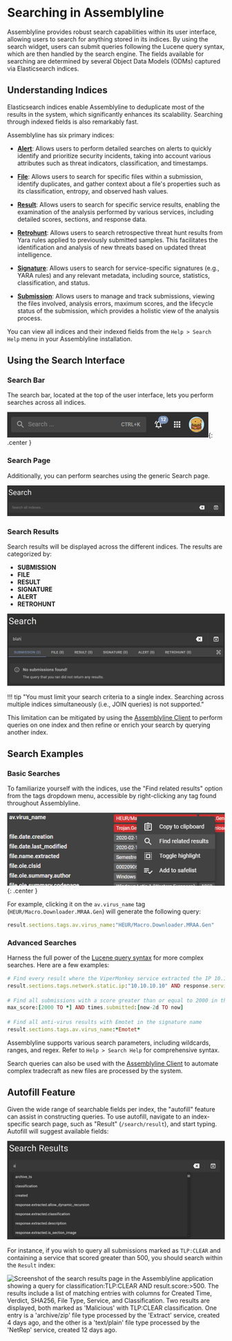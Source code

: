 # Searching in Assemblyline

Assemblyline provides robust search capabilities within its user interface, allowing users to search for anything stored in its indices. By using the search widget, users can submit queries following the Lucene query syntax, which are then handled by the search engine. The fields available for searching are determined by several Object Data Models (ODMs) captured via Elasticsearch indices.

## Understanding Indices

Elasticsearch indices enable Assemblyline to deduplicate most of the results in the system, which significantly enhances its scalability. Searching through indexed fields is also remarkably fast.

Assemblyline has six primary indices:

- **[Alert](../odm/models/alert.md)**: Allows users to perform detailed searches on alerts to quickly identify and prioritize security incidents, taking into account various attributes such as threat indicators, classification, and timestamps.

- **[File](../odm/models/file.md)**: Allows users to search for specific files within a submission, identify duplicates, and gather context about a file's properties such as its classification, entropy, and observed hash values.

- **[Result](../odm/models/result.md)**: Allows users to search for specific service results, enabling the examination of the analysis performed by various services, including detailed scores, sections, and response data.

- **[Retrohunt](../odm/models/retrohunt.md)**: Allows users to search retrospective threat hunt results from Yara rules applied to previously submitted samples. This facilitates the identification and analysis of new threats based on updated threat intelligence.

- **[Signature](../odm/models/signature.md)**: Allows users to search for service-specific signatures (e.g., YARA rules) and any relevant metadata, including source, statistics, classification, and status.

- **[Submission](../odm/models/submission.md)**: Allows users to manage and track submissions, viewing the files involved, analysis errors, maximum scores, and the lifecycle status of the submission, which provides a holistic view of the analysis process.

You can view all indices and their indexed fields from the `Help > Search Help` menu in your Assemblyline installation.

## Using the Search Interface

### Search Bar

The search bar, located at the top of the user interface, lets you perform searches across all indices.

![A search bar interface, part of the Assemblyline user interface. The search bar is located on a dark background and features a magnifying glass icon on the left side, indicating its function for searching. To the right of the search bar, there are three icons: one for keyboard shortcuts (CTRL+K), another for notifications with a number “12” suggesting there are 12 notifications, and an icon representing the avatar of the logged in user.](./images/search_bar.png){: .center }

### Search Page

Additionally, you can perform searches using the generic Search page.

![A dark-themed search page interface with the word ‘Search’ at the top in white text. Below it, there is a search bar with rounded corners and lighter grey shade. The placeholder text inside the search bar reads ‘Search all indexes…’ in grey. On the right side of the search bar, there is a magnifying glass icon for search and an ‘x’ icon to clear the input field.](./images/search_view.png)

### Search Results

Search results will be displayed across the different indices. The results are categorized by:

- **SUBMISSION**
- **FILE**
- **RESULT**
- **SIGNATURE**
- **ALERT**
- **RETROHUNT**

![A screenshot of a search interface with the word ‘blah’ typed into the search bar. Below the search bar are tabs labeled SUBMISSION, FILE, RESULT, SIGNATURE, ALERT, and RETROHUNT representing various indices, all showing (0) entries. A message box below the tabs states ‘No submissions found!’ and another line reads ‘The query that you ran did not return any results.](./images/searching_across_indices.png)

!!! tip "You must limit your search criteria to a single index. Searching across multiple indices simultaneously (i.e., JOIN queries) is not supported."

This limitation can be mitigated by using the [Assemblyline Client](../../integration/python/) to perform queries on one index and then refine or enrich your search by querying another index.

## Search Examples

### Basic Searches

To familiarize yourself with the indices, use the "Find related results" option from the tags dropdown menu, accessible by right-clicking any tag found throughout Assemblyline.

![Screenshot showing a dropdown menu with options including 'Copy to clipboard', 'Find related results', 'Toggle highlight', and 'Add to safelist'. The 'Find related results' option is highlighted. The dropdown menu can be accessed from right-clicking any tag found throughout Assemblyline.](./images/magnifier.png){: .center }

For example, clicking it on the `av.virus_name` tag (`HEUR/Macro.Downloader.MRAA.Gen`) will generate the following query:
```ruby
result.sections.tags.av.virus_name:"HEUR/Macro.Downloader.MRAA.Gen"
```

### Advanced Searches

Harness the full power of the [Lucene query syntax](https://www.elastic.co/guide/en/kibana/current/lucene-query.html) for more complex searches. Here are a few examples:

```ruby
# Find every result where the ViperMonkey service extracted the IP 10.10.10.10
result.sections.tags.network.static.ip:"10.10.10.10" AND response.service_name:ViperMonkey

# Find all submissions with a score greater than or equal to 2000 in the last two days
max_score:[2000 TO *] AND times.submitted:[now-2d TO now]

# Find all anti-virus results with Emotet in the signature name
result.sections.tags.av.virus_name:*Emotet*
```
Assemblyline supports various search parameters, including wildcards, ranges, and regex. Refer to `Help > Search Help` for comprehensive syntax.

Search queries can also be used with the [Assemblyline Client](../../integration/python) to automate complex tradecraft as new files are processed by the system.

## Autofill Feature

Given the wide range of searchable fields per index, the "autofill" feature can assist in constructing queries. To use autofill, navigate to an index-specific search page, such as "Result" (`/search/result`), and start typing. Autofill will suggest available fields:

![Screenshot of the autofill feature in the Assemblyline application, displaying a dropdown list of suggested search fields that appear when typing 'a' in the search bar. The suggestions include options like 'archive_ts,' 'classification,' 'created,' 'response.extracted.allow_dynamic_recursion,' 'response.extracted.classification,' 'response.extracted.description,' and 'response.extracted.is_section_image.'](./images/autofill_options.png)

For instance, if you wish to query all submissions marked as `TLP:CLEAR` and containing a service that scored greater than 500, you should search within the `Result` index:

![Screenshot of the search results page in the Assemblyline application showing a query for classification:TLP:CLEAR AND result.score:>500. The results include a list of matching entries with columns for Created Time, Verdict, SHA256, File Type, Service, and Classification. Two results are displayed, both marked as 'Malicious' with TLP:CLEAR classification. One entry is a 'archive/zip' file type processed by the 'Extract' service, created 4 days ago, and the other is a 'text/plain' file type processed by the 'NetRep' service, created 12 days ago.](./images/example_query_result.png)
